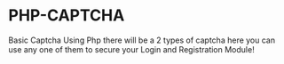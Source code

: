 # PHP-CAPTCHA
Basic Captcha Using Php
there will be a 2 types of captcha here you can use any one of them to secure your Login and Registration Module!
